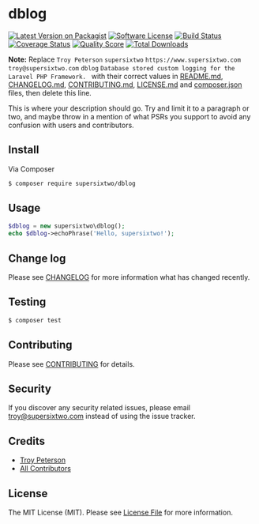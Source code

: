 # dblog

[![Latest Version on Packagist][ico-version]][link-packagist]
[![Software License][ico-license]](LICENSE.md)
[![Build Status][ico-travis]][link-travis]
[![Coverage Status][ico-scrutinizer]][link-scrutinizer]
[![Quality Score][ico-code-quality]][link-code-quality]
[![Total Downloads][ico-downloads]][link-downloads]

**Note:** Replace ```Troy Peterson``` ```supersixtwo``` ```https://www.supersixtwo.com``` ```troy@supersixtwo.com``` ```dblog``` ```Database stored custom logging for the Laravel PHP Framework. ``` with their correct values in [README.md](README.md), [CHANGELOG.md](CHANGELOG.md), [CONTRIBUTING.md](CONTRIBUTING.md), [LICENSE.md](LICENSE.md) and [composer.json](composer.json) files, then delete this line.

This is where your description should go. Try and limit it to a paragraph or two, and maybe throw in a mention of what
PSRs you support to avoid any confusion with users and contributors.

## Install

Via Composer

``` bash
$ composer require supersixtwo/dblog
```

## Usage

``` php
$dblog = new supersixtwo\dblog();
echo $dblog->echoPhrase('Hello, supersixtwo!');
```

## Change log

Please see [CHANGELOG](CHANGELOG.md) for more information what has changed recently.

## Testing

``` bash
$ composer test
```

## Contributing

Please see [CONTRIBUTING](CONTRIBUTING.md) for details.

## Security

If you discover any security related issues, please email troy@supersixtwo.com instead of using the issue tracker.

## Credits

- [Troy Peterson][link-author]
- [All Contributors][link-contributors]

## License

The MIT License (MIT). Please see [License File](LICENSE.md) for more information.

[ico-version]: https://img.shields.io/packagist/v/supersixtwo/dblog.svg?style=flat-square
[ico-license]: https://img.shields.io/badge/license-MIT-brightgreen.svg?style=flat-square
[ico-travis]: https://img.shields.io/travis/thephpsupersixtwo/dblog/master.svg?style=flat-square
[ico-scrutinizer]: https://img.shields.io/scrutinizer/coverage/g/thephpsupersixtwo/dblog.svg?style=flat-square
[ico-code-quality]: https://img.shields.io/scrutinizer/g/thephpsupersixtwo/dblog.svg?style=flat-square
[ico-downloads]: https://img.shields.io/packagist/dt/supersixtwo/dblog.svg?style=flat-square

[link-packagist]: https://packagist.org/packages/supersixtwo/dblog
[link-travis]: https://travis-ci.org/thephpsupersixtwo/dblog
[link-scrutinizer]: https://scrutinizer-ci.com/g/thephpsupersixtwo/dblog/code-structure
[link-code-quality]: https://scrutinizer-ci.com/g/thephpsupersixtwo/dblog
[link-downloads]: https://packagist.org/packages/supersixtwo/dblog
[link-author]: https://github.com/supersixtwo
[link-contributors]: ../../contributors
